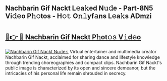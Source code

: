 ## Nachbarin Gif Nackt L𝚎a𝚔ed N𝚞𝚍e - Part-8N5 Vi𝚍𝚎o P𝚑𝚘tos - H𝚘𝚝 O𝚗𝚕yf𝚊ns L𝚎a𝚔s ADmzi

# <h2><a href="http://kf5r3a.oniu.top/?m=Nachbarin+Gif+Nackt">🔗👉 🔴 Nachbarin Gif Nackt P𝚑ot𝚘𝚜 V𝚒d𝚎o</a></h2>

[![Nachbarin Gif Nackt Nu𝚍e𝚜](https://i.imgur.com/0qMVB7G.gif)](http://kf5r3a.oniu.top/?m=Nachbarin+Gif+Nackt)
Virtual entertainer and multimedia creator Nachbarin Gif Nackt, acclaimed for sharing dance and lifestyle knowledge through trending choreographies and compact clips. Nachbarin Gif Nackt's public image is characterized by its open and sincere demeanor, but the intricacies of his personal life remain shrouded in secrecy.  
